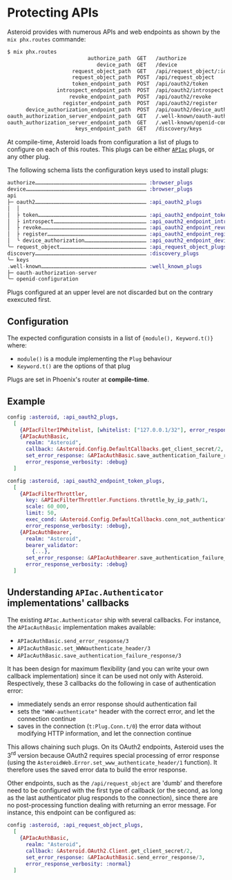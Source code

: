 # Protecting APIs

Asteroid provides with numerous APIs and web endpoints as shown by the `mix phx.routes` commande:

```bash
$ mix phx.routes
                          authorize_path  GET   /authorize                               AsteroidWeb.AuthorizeController :pre_authorize
                             device_path  GET   /device                                  AsteroidWeb.DeviceController :pre_authorize
                     request_object_path  GET   /api/request_object/:id                  AsteroidWeb.API.RequestObjectController :show
                     request_object_path  POST  /api/request_object                      AsteroidWeb.API.RequestObjectController :create
                     token_endpoint_path  POST  /api/oauth2/token                        AsteroidWeb.API.OAuth2.TokenEndpoint :handle
                introspect_endpoint_path  POST  /api/oauth2/introspect                   AsteroidWeb.API.OAuth2.IntrospectEndpoint :handle
                    revoke_endpoint_path  POST  /api/oauth2/revoke                       AsteroidWeb.API.OAuth2.RevokeEndpoint :handle
                  register_endpoint_path  POST  /api/oauth2/register                     AsteroidWeb.API.OAuth2.RegisterEndpoint :handle
      device_authorization_endpoint_path  POST  /api/oauth2/device_authorization         AsteroidWeb.API.OAuth2.DeviceAuthorizationEndpoint :handle
oauth_authorization_server_endpoint_path  GET   /.well-known/oauth-authorization-server  AsteroidWeb.WellKnown.OauthAuthorizationServerEndpoint :handle
oauth_authorization_server_endpoint_path  GET   /.well-known/openid-configuration        AsteroidWeb.WellKnown.OauthAuthorizationServerEndpoint :handle
                      keys_endpoint_path  GET   /discovery/keys                          AsteroidWeb.Discovery.KeysEndpoint :handle
```

At compile-time, Asteroid loads from configuration a list of plugs to configure on each
of this routes. This plugs can be either [`APIac`](https://github.com/tanguilp/apiac) plugs, or
any other plug.

The following schema lists the configuration keys used to install plugs:
```elixir
authorize……………………………………………………………………………………………… :browser_plugs
device……………………………………………………………………………………………………… :browser_plugs
api
├─ oauth2……………………………………………………………………………………………… :api_oauth2_plugs
│  │
│  ├ token…………………………………………………………………………………………… :api_oauth2_endpoint_token_plugs
│  ├ introspect……………………………………………………………………………… :api_oauth2_endpoint_introspect_plugs
│  ├ revoke………………………………………………………………………………………… :api_oauth2_endpoint_revoke_plugs
│  ├ register…………………………………………………………………………………… :api_oauth2_endpoint_register_plugs
│  ╰ device_authorization…………………………………………………… :api_oauth2_endpoint_device_authorization_plugs
╰─ request_object………………………………………………………………………… :api_request_object_plugs
discovery……………………………………………………………………………………………… :discovery_plugs
╰─ keys
.well-known………………………………………………………………………………………… :well_known_plugs
├─ oauth-authorization-server
╰─ openid-configuration
```

Plugs configured at an upper level are not discarded but on the contrary exexcuted first.

## Configuration

The expected configuration consists in a list of `{module(), Keyword.t()}` where:
- `module()` is a module implementing the `Plug` behaviour
- `Keyword.t()` are the options of that plug

Plugs are set in Phoenix's router at **compile-time**.

## Example

```elixir
config :asteroid, :api_oauth2_plugs,
  [
    {APIacFilterIPWhitelist, [whitelist: ["127.0.0.1/32"], error_response_verbosity: :debug]},
    {APIacAuthBasic,
      realm: "Asteroid",
      callback: &Asteroid.Config.DefaultCallbacks.get_client_secret/2,
      set_error_response: &APIacAuthBasic.save_authentication_failure_response/3,
      error_response_verbosity: :debug}
  ]

config :asteroid, :api_oauth2_endpoint_token_plugs,
  [
    {APIacFilterThrottler,
      key: &APIacFilterThrottler.Functions.throttle_by_ip_path/1,
      scale: 60_000,
      limit: 50,
      exec_cond: &Asteroid.Config.DefaultCallbacks.conn_not_authenticated?/1,
      error_response_verbosity: :debug},
    {APIacAuthBearer,
      realm: "Asteroid",
      bearer_validator:
        {...},
      set_error_response: &APIacAuthBearer.save_authentication_failure_response/3,
      error_response_verbosity: :debug}
  ]
```

## Understanding `APIac.Authenticator` implementations' callbacks

The existing `APIac.Authenticator` ship with several callbacks. For instance, the
`APIacAuthBasic` implementation makes available:
- `APIacAuthBasic.send_error_response/3`
- `APIacAuthBasic.set_WWWauthenticate_header/3`
- `APIacAuthBasic.save_authentication_failure_response/3`

It has been design for maximum flexibility (and you can write your own callback implementation)
since it can be used not only with Asteroid. Respectively, these 3 callbacks do the following in
case of authentication error:
- immediately sends an error response should authentication fail
- sets the `"WWW-authenticate"` header with the correct error, and let the connection continue
- saves in the connection (`t:Plug.Conn.t/0`) the error data without modifying HTTP information,
and let the connection continue

This allows chaining such plugs. On its OAuth2 endpoints, Asteroid uses the 3<sup>rd</sup>
version because OAuth2 requires special processing of error response (using the
`AsteroidWeb.Error.set_www_authenticate_header/1` function). It therefore uses the saved
error data to build the error response.

Other endpoints, such as the `/api/request_object` are 'dumb' and therefore need to be configured
with the first type of callback (or the second, as long as the last authenticator plug responds
to the connection), since there are no post-processing function dealing with returning an error
message. For instance, this endpoint can be configured as:

```elixir
config :asteroid, :api_request_object_plugs,
  [
    {APIacAuthBasic,
      realm: "Asteroid",
      callback: &Asteroid.OAuth2.Client.get_client_secret/2,
      set_error_response: &APIacAuthBasic.send_error_response/3,
      error_response_verbosity: :normal}
  ]
```
